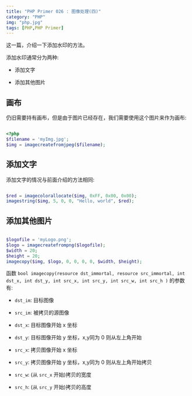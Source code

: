 ```yaml
---
title: "PHP Primer 026 : 图像处理(四)"
category: "PHP"
img: "php.jpg"
tags: [PHP,PHP Primer]
---
```

这一篇，介绍一下添加水印的方法。

添加水印通常分为两种:

* 添加文字

* 添加其他图片

## 画布

仍旧需要持有画布，但是由于图片已经存在，我们需要使用这个图片来作为画布:

```php

<?php
$filename = 'myImg.jpg';
$img = imagecreatefromjpeg($filename);

```


## 添加文字

添加文字的情况与前面介绍的方法相同:

```php

$red = imagecolorallocate($img, 0xFF, 0x00, 0x00);
imagestring($img, 5, 0, 0, "Hello, world", $red);

```


## 添加其他图片

```php

$logofile = 'myLogo.png';
$logo = imagecreatefrompng($logofile);
$width = 20;
$height = 20;
imagecopy($img, $logo, 0, 0, 0, 0, $width, $height);

```


函数 `bool imagecopy(resource dst_immortal, resource src_immortal, int dst_x, int dst_y, int src_x, int src_y, int src_w, int src_h )` 的参数有:

* `dst_im`: 目标图像

* `src_im`: 被拷贝的源图像

* `dst_x`: 目标图像开始 x 坐标

* `dst_y`: 目标图像开始 y 坐标，x,y同为 0 则从左上角开始

* `src_x`: 拷贝图像开始 x 坐标

* `src_y`: 拷贝图像开始 y 坐标，x,y同为 0 则从左上角开始拷贝

* `src_w`: (从 `src_x` 开始)拷贝的宽度

* `src_h`: (从 `src_y` 开始)拷贝的高度







